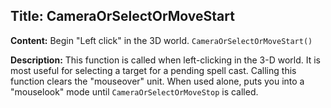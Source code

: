 ## Title: CameraOrSelectOrMoveStart

**Content:**
Begin "Left click" in the 3D world.
`CameraOrSelectOrMoveStart()`

**Description:**
This function is called when left-clicking in the 3-D world. It is most useful for selecting a target for a pending spell cast.
Calling this function clears the "mouseover" unit.
When used alone, puts you into a "mouselook" mode until `CameraOrSelectOrMoveStop` is called.
